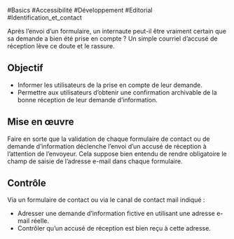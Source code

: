 
#Basics #Accessibilité #Développement #Editorial #Identification_et_contact

Après l’envoi d’un formulaire, un internaute peut-il être vraiment certain que sa demande a bien été prise en compte ? Un simple courriel d’accusé de réception lève ce doute et le rassure.


## Objectif

* Informer les utilisateurs de la prise en compte de leur demande.
* Permettre aux utilisateurs d’obtenir une confirmation archivable de la bonne réception de leur demande d’information.

## Mise en œuvre

Faire en sorte que la validation de chaque formulaire de contact ou de demande d’information déclenche l’envoi d’un accusé de réception à l’attention de l’envoyeur. Cela suppose bien entendu de rendre obligatoire le champ de saisie de l’adresse e-mail dans chaque formulaire.

## Contrôle

Via un formulaire de contact ou via le canal de contact mail indiqué :

* Adresser une demande d’information fictive en utilisant une adresse e-mail réelle.
* Contrôler qu’un accusé de réception est bien reçu à cette adresse.

